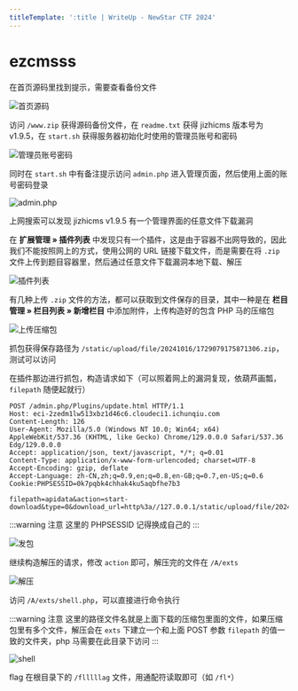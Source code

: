 ```yaml
---
titleTemplate: ':title | WriteUp - NewStar CTF 2024'
---
```


# ezcmsss

在首页源码里找到提示，需要查看备份文件

![首页源码](/assets/images/wp/2024/week4/ezcmsss_1.png)

访问 `/www.zip` 获得源码备份文件，在 `readme.txt` 获得 jizhicms 版本号为 v1.9.5，在 `start.sh` 获得服务器初始化时使用的管理员账号和密码

![管理员账号密码](/assets/images/wp/2024/week4/ezcmsss_2.png)

同时在 `start.sh` 中有备注提示访问 `admin.php` 进入管理页面，然后使用上面的账号密码登录

![admin.php](/assets/images/wp/2024/week4/ezcmsss_3.png)

上网搜索可以发现 jizhicms v1.9.5 有一个管理界面的任意文件下载漏洞

在 **扩展管理 » 插件列表** 中发现只有一个插件，这是由于容器不出网导致的，因此我们不能按照网上的方式，使用公网的 URL 链接下载文件，而是需要在将 `.zip` 文件上传到题目容器里，然后通过任意文件下载漏洞本地下载、解压

![插件列表](/assets/images/wp/2024/week4/ezcmsss_4.png)

有几种上传 `.zip` 文件的方法，都可以获取到文件保存的目录，其中一种是在 **栏目管理 » 栏目列表 » 新增栏目** 中添加附件，上传构造好的包含 PHP 马的压缩包

![上传压缩包](/assets/images/wp/2024/week4/ezcmsss_5.png)

抓包获得保存路径为 `/static/upload/file/20241016/1729079175871306.zip`，测试可以访问

在插件那边进行抓包，构造请求如下<span data-desc>（可以照着网上的漏洞复现，依葫芦画瓢，`filepath` 随便起就行）</span>

```http
POST /admin.php/Plugins/update.html HTTP/1.1
Host: eci-2zedm1lw513xbz1d46c6.cloudeci1.ichunqiu.com
Content-Length: 126
User-Agent: Mozilla/5.0 (Windows NT 10.0; Win64; x64) AppleWebKit/537.36 (KHTML, like Gecko) Chrome/129.0.0.0 Safari/537.36 Edg/129.0.0.0
Accept: application/json, text/javascript, */*; q=0.01
Content-Type: application/x-www-form-urlencoded; charset=UTF-8
Accept-Encoding: gzip, deflate
Accept-Language: zh-CN,zh;q=0.9,en;q=0.8,en-GB;q=0.7,en-US;q=0.6
Cookie:PHPSESSID=0k7pqbk4chhak4ku5aqbfhe7b3

filepath=apidata&action=start-download&type=0&download_url=http%3a//127.0.0.1/static/upload/file/20241016/1729079175871306.zip
```

:::warning 注意
这里的 PHPSESSID 记得换成自己的
:::

![发包](/assets/images/wp/2024/week4/ezcmsss_6.png)

继续构造解压的请求，修改 `action` 即可，解压完的文件在 `/A/exts`

![解压](/assets/images/wp/2024/week4/ezcmsss_7.png)

访问 `/A/exts/shell.php`，可以直接进行命令执行

:::warning 注意
这里的路径文件名就是上面下载的压缩包里面的文件，如果压缩包里有多个文件，解压会在 `exts` 下建立一个和上面 POST 参数 `filepath` 的值一致的文件夹，php 马需要在此目录下访问
:::

![shell](/assets/images/wp/2024/week4/ezcmsss_8.png)

flag 在根目录下的 `/flllllag` 文件，用通配符读取即可<span data-desc>（如 `/fl*`）</span>
